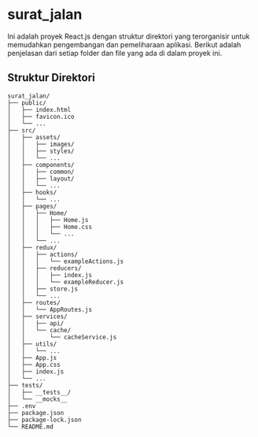 # surat_jalan

Ini adalah proyek React.js dengan struktur direktori yang terorganisir untuk memudahkan pengembangan dan pemeliharaan aplikasi. Berikut adalah penjelasan dari setiap folder dan file yang ada di dalam proyek ini.

## Struktur Direktori

```plaintext
surat_jalan/
├── public/
│   ├── index.html
│   ├── favicon.ico
│   └── ...
├── src/
│   ├── assets/
│   │   ├── images/
│   │   ├── styles/
│   │   └── ...
│   ├── components/
│   │   ├── common/
│   │   ├── layout/
│   │   └── ...
│   ├── hooks/
│   │   └── ...
│   ├── pages/
│   │   ├── Home/
│   │   │   ├── Home.js
│   │   │   ├── Home.css
│   │   │   └── ...
│   │   └── ...
│   ├── redux/
│   │   ├── actions/
│   │   │   └── exampleActions.js
│   │   ├── reducers/
│   │   │   ├── index.js
│   │   │   └── exampleReducer.js
│   │   ├── store.js
│   │   └── ...
│   ├── routes/
│   │   └── AppRoutes.js
│   ├── services/
│   │   ├── api/
│   │   └── cache/
│   │       └── cacheService.js
│   ├── utils/
│   │   └── ...
│   ├── App.js
│   ├── App.css
│   ├── index.js
│   └── ...
├── tests/
│   ├── __tests__/
│   └── __mocks__
├── .env
├── package.json
├── package-lock.json
└── README.md
